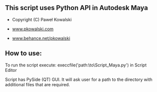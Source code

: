 ## This script uses Python API in Autodesk Maya

 - Copyright (C) Paweł Kowalski
 
 - www.pkowalski.com
 - www.behance.net/pkowalski

## How to use:

 To run the script execute:
 execcfile('path:\to\Script_Maya.py')
 in Script Editor
 
 Script has PySide (QT) GUI. 
 It will ask user for a path to the directory with additional files that are required.
